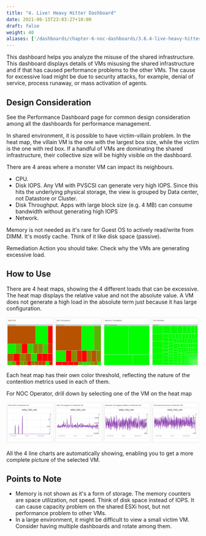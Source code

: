```yaml
---
title: "4. Live! Heavy Hitter Dashboard"
date: 2021-06-15T23:03:27+10:00
draft: false
weight: 40
aliases: ['/dashboards/chapter-6-noc-dashboards/3.6.4-live-heavy-hitter-dashboard']
---
```


This dashboard helps you analyze the misuse of the shared infrastructure. This dashboard displays details of VMs misusing the shared infrastructure and if that has caused performance problems to the other VMs. The cause for excessive load might be due to security attacks, for example, denial of service, process runaway, or mass activation of agents.

## Design Consideration

See the Performance Dashboard page for common design consideration among all the dashboards for performance management.

In shared environment, it is possible to have victim-villain problem. In the heat map, the villain VM is the one with the largest box size, while the victim is the one with red box. If a handful of VMs are dominating the shared infrastructure, their collective size will be highly visible on the dashboard.

There are 4 areas where a monster VM can impact its neighbours.

- CPU.
- Disk IOPS. Any VM with PVSCSI can generate very high IOPS. Since this hits the underlying physical storage, the view is grouped by Data center, not Datastore or Cluster.
- Disk Throughput. Apps with large block size (e.g. 4 MB) can consume bandwidth without generating high IOPS
- Network.

Memory is not needed as it's rare for Guest OS to actively read/write from DIMM. It's mostly cache. Think of it like disk space (passive).

Remediation Action you should take: Check why the VMs are generating excessive load.

## How to Use

There are 4 heat maps, showing the 4 different loads that can be excessive. The heat map displays the relative value and not the absolute value. A VM does not generate a high load in the absolute term just because it has large configuration.

![Heavy Hitter Heatmap](3.6.4-fig-1.png)

Each heat map has their own color threshold, reflecting the nature of the contention metrics used in each of them.

For NOC Operator, drill down by selecting one of the VM on the heat map

![VM heavy hitter from heatmap](3.6.4-fig-2.png)

All the 4 line charts are automatically showing, enabling you to get a more complete picture of the selected VM.

## Points to Note

- Memory is not shown as it's a form of storage. The memory counters are space utilization, not speed. Think of disk space instead of IOPS. It can cause capacity problem on the shared ESXi host, but not performance problem to other VMs.
- In a large environment, it might be difficult to view a small victim VM. Consider having multiple dashboards and rotate among them.
